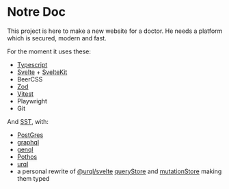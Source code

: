 # Notre Doc
This project is here to make a new website for a doctor.
He needs a platform which is secured, modern and fast.

For the moment it uses these:
+ [Typescript](https://www.typescriptlang.org/)
+ [Svelte](https://github.com/sveltejs/svelte) + [SvelteKit](https://github.com/sveltejs/kit)
+ BeerCSS
+ [Zod](https://github.com/colinhacks/zod)
+ [Vitest](https://github.com/vitest-dev/vitest)
+ Playwright
+ Git

And [SST](https://github.com/sst/sst), with:
+ [PostGres](https://www.postgresql.org/)
+ [graphql](https://graphql.org/)
+ [genql](https://github.com/remorses/genql)
+ [Pothos](https://github.com/hayes/pothos)
+ [urql](https://github.com/hayes/pothos)
+ a personal rewrite of [@urql/svelte](https://formidable.com/open-source/urql/docs/basics/svelte) [queryStore](https://formidable.com/open-source/urql/docs/basics/svelte/#queries) and [mutationStore](https://formidable.com/open-source/urql/docs/basics/svelte/#mutations) making them typed

